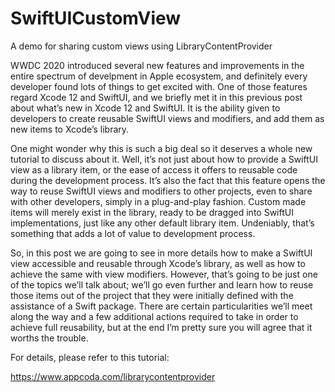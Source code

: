 # SwiftUICustomView
A demo for sharing custom views using LibraryContentProvider

WWDC 2020 introduced several new features and improvements in the entire spectrum of develpment in Apple ecosystem, and definitely every developer found lots of things to get excited with. One of those features regard Xcode 12 and SwiftUI, and we briefly met it in this previous post about what’s new in Xcode 12 and SwiftUI. It is the ability given to developers to create reusable SwiftUI views and modifiers, and add them as new items to Xcode’s library.

One might wonder why this is such a big deal so it deserves a whole new tutorial to discuss about it. Well, it’s not just about how to provide a SwiftUI view as a library item, or the ease of access it offers to reusable code during the development process. It’s also the fact that this feature opens the way to reuse SwiftUI views and modifiers to other projects, even to share with other developers, simply in a plug-and-play fashion. Custom made items will merely exist in the library, ready to be dragged into SwiftUI implementations, just like any other default library item. Undeniably, that’s something that adds a lot of value to development process.

So, in this post we are going to see in more details how to make a SwiftUI view accessible and reusable through Xcode’s library, as well as how to achieve the same with view modifiers. However, that’s going to be just one of the topics we’ll talk about; we’ll go even further and learn how to reuse those items out of the project that they were initially defined with the assistance of a Swift package. There are certain particularities we’ll meet along the way and a few additional actions required to take in order to achieve full reusability, but at the end I’m pretty sure you will agree that it worths the trouble.

For details, please refer to this tutorial:

https://www.appcoda.com/librarycontentprovider
